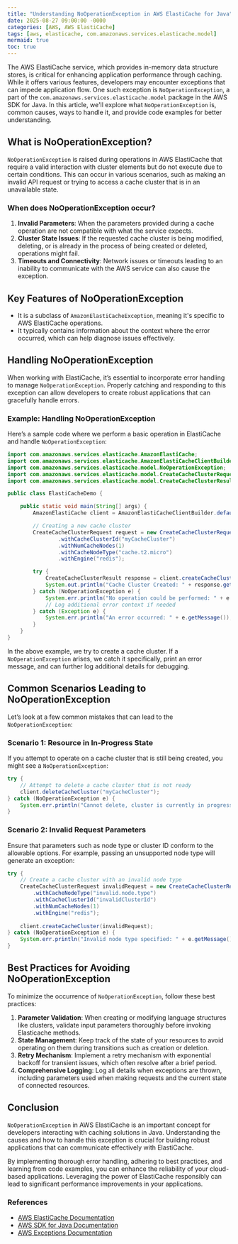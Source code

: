 ```yaml
---
title: "Understanding NoOperationException in AWS ElastiCache for Java"
date: 2025-08-27 09:00:00 -0000
categories: [AWS, AWS ElastiCache]
tags: [aws, elasticache, com.amazonaws.services.elasticache.model]
mermaid: true
toc: true
---
```



The AWS ElastiCache service, which provides in-memory data structure stores, is critical for enhancing application performance through caching. While it offers various features, developers may encounter exceptions that can impede application flow. One such exception is `NoOperationException`, a part of the `com.amazonaws.services.elasticache.model` package in the AWS SDK for Java. In this article, we'll explore what `NoOperationException` is, common causes, ways to handle it, and provide code examples for better understanding.

## What is NoOperationException?

`NoOperationException` is raised during operations in AWS ElastiCache that require a valid interaction with cluster elements but do not execute due to certain conditions. This can occur in various scenarios, such as making an invalid API request or trying to access a cache cluster that is in an unavailable state.

### When does NoOperationException occur?

1. **Invalid Parameters**: When the parameters provided during a cache operation are not compatible with what the service expects.
2. **Cluster State Issues**: If the requested cache cluster is being modified, deleting, or is already in the process of being created or deleted, operations might fail.
3. **Timeouts and Connectivity**: Network issues or timeouts leading to an inability to communicate with the AWS service can also cause the exception.

## Key Features of NoOperationException

- It is a subclass of `AmazonElastiCacheException`, meaning it's specific to AWS ElastiCache operations.
- It typically contains information about the context where the error occurred, which can help diagnose issues effectively.

## Handling NoOperationException

When working with ElastiCache, it’s essential to incorporate error handling to manage `NoOperationException`. Properly catching and responding to this exception can allow developers to create robust applications that can gracefully handle errors.

### Example: Handling NoOperationException

Here’s a sample code where we perform a basic operation in ElastiCache and handle `NoOperationException`:

```java
import com.amazonaws.services.elasticache.AmazonElastiCache;
import com.amazonaws.services.elasticache.AmazonElastiCacheClientBuilder;
import com.amazonaws.services.elasticache.model.NoOperationException;
import com.amazonaws.services.elasticache.model.CreateCacheClusterRequest;
import com.amazonaws.services.elasticache.model.CreateCacheClusterResult;

public class ElastiCacheDemo {

    public static void main(String[] args) {
        AmazonElastiCache client = AmazonElastiCacheClientBuilder.defaultClient();

        // Creating a new cache cluster
        CreateCacheClusterRequest request = new CreateCacheClusterRequest()
                .withCacheClusterId("myCacheCluster")
                .withNumCacheNodes(1)
                .withCacheNodeType("cache.t2.micro")
                .withEngine("redis");

        try {
            CreateCacheClusterResult response = client.createCacheCluster(request);
            System.out.println("Cache Cluster Created: " + response.getCacheClusterId());
        } catch (NoOperationException e) {
            System.err.println("No operation could be performed: " + e.getMessage());
            // Log additional error context if needed
        } catch (Exception e) {
            System.err.println("An error occurred: " + e.getMessage());
        }
    }
}
```

In the above example, we try to create a cache cluster. If a `NoOperationException` arises, we catch it specifically, print an error message, and can further log additional details for debugging.

## Common Scenarios Leading to NoOperationException

Let’s look at a few common mistakes that can lead to the `NoOperationException`:

### Scenario 1: Resource in In-Progress State

If you attempt to operate on a cache cluster that is still being created, you might see a `NoOperationException`:

```java
try {
    // Attempt to delete a cache cluster that is not ready
    client.deleteCacheCluster("myCacheCluster");
} catch (NoOperationException e) {
    System.err.println("Cannot delete, cluster is currently in progress: " + e.getMessage());
}
```

### Scenario 2: Invalid Request Parameters

Ensure that parameters such as node type or cluster ID conform to the allowable options. For example, passing an unsupported node type will generate an exception:

```java
try {
    // Create a cache cluster with an invalid node type
    CreateCacheClusterRequest invalidRequest = new CreateCacheClusterRequest()
        .withCacheNodeType("invalid.node.type")
        .withCacheClusterId("invalidClusterId")
        .withNumCacheNodes(1)
        .withEngine("redis");
    
    client.createCacheCluster(invalidRequest);
} catch (NoOperationException e) {
    System.err.println("Invalid node type specified: " + e.getMessage());
}
```

## Best Practices for Avoiding NoOperationException

To minimize the occurrence of `NoOperationException`, follow these best practices:

1. **Parameter Validation**: When creating or modifying language structures like clusters, validate input parameters thoroughly before invoking Elasticache methods.
2. **State Management**: Keep track of the state of your resources to avoid operating on them during transitions such as creation or deletion.
3. **Retry Mechanism**: Implement a retry mechanism with exponential backoff for transient issues, which often resolve after a brief period.
4. **Comprehensive Logging**: Log all details when exceptions are thrown, including parameters used when making requests and the current state of connected resources.

## Conclusion

`NoOperationException` in AWS ElastiCache is an important concept for developers interacting with caching solutions in Java. Understanding the causes and how to handle this exception is crucial for building robust applications that can communicate effectively with ElastiCache.

By implementing thorough error handling, adhering to best practices, and learning from code examples, you can enhance the reliability of your cloud-based applications. Leveraging the power of ElastiCache responsibly can lead to significant performance improvements in your applications.

### References

- [AWS ElastiCache Documentation](https://docs.aws.amazon.com/AmazonElastiCache/latest/userguide/WhatIs.html)
- [AWS SDK for Java Documentation](https://docs.aws.amazon.com/sdk-for-java/latest/developer-guide/home.html)
- [AWS Exceptions Documentation](https://docs.aws.amazon.com/sdk-for-java/latest/developer-guide/errors.html)